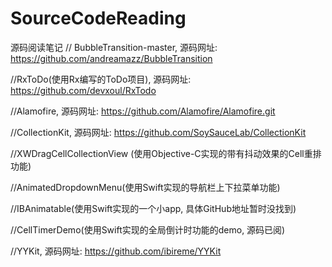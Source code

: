 # SourceCodeReading
源码阅读笔记
// BubbleTransition-master, 源码网址:  https://github.com/andreamazz/BubbleTransition

//RxToDo(使用Rx编写的ToDo项目), 源码网址: https://github.com/devxoul/RxTodo

//Alamofire, 源码网址: https://github.com/Alamofire/Alamofire.git

//CollectionKit, 源码网址: https://github.com/SoySauceLab/CollectionKit

//XWDragCellCollectionView (使用Objective-C实现的带有抖动效果的Cell重排功能)


//AnimatedDropdownMenu(使用Swift实现的导航栏上下拉菜单功能)


//IBAnimatable(使用Swift实现的一个小app, 具体GitHub地址暂时没找到)


//CellTimerDemo(使用Swift实现的全局倒计时功能的demo, 源码已阅)


//YYKit, 源码网址: https://github.com/ibireme/YYKit
